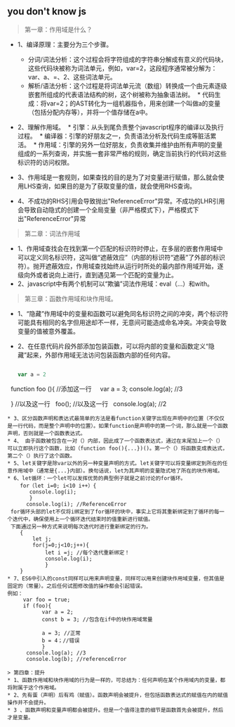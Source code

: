 ## you don't know js
>第一章：作用域是什么？

* 1、编译原理：主要分为三个步骤。
  * 分词/词法分析：这个过程会将字符组成的字符串分解成有意义的代码块，这些代码块被称为词法单元，例如，var=2，这段程序通常被分解为：var、a、=、2、这些词法单元。
  * 解析/语法分析：这个过程是将词法单元流（数组）转换成一个由元素逐级嵌套所组成的代表语法结构的树，这个树被称为抽象语法树。
  * 代码生成：将var=2；的AST转化为一组机器指令，用来创建一个叫做a的变量（包括分配内存等），并将一个值存储在a中。
  
* 2、理解作用域。
  * 引擎：从头到尾负责整个javascript程序的编译以及执行过程。
  * 编译器：引擎的好朋友之一，负责语法分析及代码生成等脏活累活。
  * 作用域：引擎的另外一位好朋友，负责收集并维护由所有声明的变量组成的一系列查询，并实施一套非常严格的规则，确定当前执行的代码对这些标识符的访问权限。
  
* 3、作用域是一套规则，如果查找的目的是为了对变量进行赋值，那么就会使用LHS查询，如果目的是为了获取变量的值，就会使用RHS查询。

* 4、不成功的RHS引用会导致抛出"ReferenceError"异常。不成功的LHR引用会导致自动隐式的创建一个全局变量（非严格模式下），严格模式下出"ReferenceError"异常

>第二章：词法作用域

* 1、作用域查找会在找到第一个匹配的标识符时停止，在多层的嵌套作用域中可以定义同名标识符，这叫做“遮蔽效应”（内部的标识符“遮蔽”了外部的标识符）。抛开遮蔽效应，作用域查找始终从运行时所处的最内部作用域开始，逐级向外或者说向上进行，直到遇见第一个匹配的变量为止。
* 2、javascript中有两个机制可以“欺骗”词法作用域：eval（...）和with。

>第三章：函数作用域和块作用域。

* 1、“隐藏”作用域中的变量和函数可以避免同名标识符之间的冲突，两个标识符可能具有相同的名字但用途却不一样，无意间可能造成命名冲突。冲突会导致变量的值被意外覆盖。
* 2、在任意代码片段外部添加包装函数，可以将内部的变量和函数定义“隐藏”起来，外部作用域无法访问包装函数内部的任何内容。

  ```js
  
  var a = 2
   function foo (){ //添加这一行
     var a = 3;
     console.log(a); //3
   
    } //以及这一行
    foo(); //以及这一行
    console.log(a); //2
   
 ```
 * 3、区分函数声明和表达式最简单的方法是看function关键字出现在声明中的位置（不仅仅是一行代码，而是整个声明中的位置）。如果function是声明中的第一个词，那么就是一个函数声明，否则就是一个函数表达式。
 * 4、 由于函数被包含在一对（）内部，因此成了一个函数表达式，通过在末尾加上一个（）可以立即执行这个函数，比如（function foo(){...})()。第一个（）将函数变成表达式，第二个（）执行了这个函数。
 * 5、let关键字是除var以外的另一种变量声明的方式。let关键字可以将变量绑定到所在的任意作用域中（通常是{...}内部）。换句话说，let为其声明的变量隐式地了所在的块作用域。
 * 6、let循环：一个let可以发挥优势的典型例子就是之前讨论的for循环。
     for（let i=0; i<10 i++）{
        console.log(i);
        }
       console.log(i); //ReferenceError
  for循环头部的let不仅将i绑定到了for循环的块中，事实上它将其重新绑定到了循环的每一个迭代中，确保使用上一个循环迭代结束时的值重新进行赋值。
  下面通过另一种方式来说明每次迭代时进行重新绑定的行为。
     {
         let j;
         for(j=0;j<10;j++){
             let i =j; //每个迭代重新绑定！
             console.log(i);
             }
     }
 * 7、ES6中引入的const同样可以用来声明变量，同样可以用来创建块作用域变量，但其值是固定的（常量）。之后任何试图修改值的操作都会引起错误。
 例如：
      var foo = true;
      if (foo){
            var a = 2;
            const b = 3; //包含在if中的块作用域常量
            
            a = 3; //正常
            b = 4；//错误
            }
       console.log(a); //3
       console.log(b); //referenceError

> 第四章：提升
* 1、函数作用域和块作用域的行为是一样的，可总结为：任何声明在某个作用域内的变量，都将附属于这个作用域。
* 2、先有蛋（声明）后有鸡（赋值）。函数声明会被提升，但包括函数表达式的赋值在内的赋值操作并不会提升。
* 3 、函数声明和变量声明都会被提升。但是一个值得注意的细节是函数首先会被提升，然后才是变量。



 
